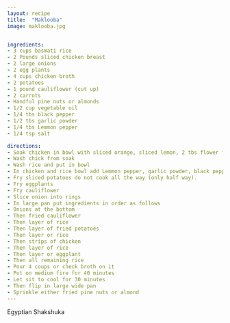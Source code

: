 ```yaml
---
layout: recipe
title:  "Maklooba"
image: maklooba.jpg


ingredients:
- 3 cups basmati rice
- 2 Pounds sliced chicken breast
- 2 large onions
- 2 egg plants
- 4 cups chicken broth
- 2 potatoes
- 1 pound cauliflower (cut up)
- 2 carrots
- Handful pine nuts or almonds
- 1/2 cup vegetable oil
- 1/4 tbs black pepper
- 1/2 tbs garlic powder
- 1/4 tbs Lemmon pepper
- 1/4 tsp salt

directions:
- Soak chicken in bowl with sliced orange, sliced lemon, 2 tbs flower for 30 minutes for washing.
- Wash chick from soak
- Wash rice and put in bowl
- In chicken and rice bowl add Lemmon pepper, garlic powder, black pepper, pinch of salt.
- Fry sliced potatoes do not cook all the way (only half way).
- Fry eggplants
- Fry cauliflower
- Slice onion into rings
- In large pan put ingredients in order as follows
- Onions at the bottom
- Then fried cauliflower
- Then layer of rice
- Then layer of fried potatoes
- Then layer or rice
- Then strips of chicken
- Then layer of rice
- Then layer or eggplant
- Then all remaining rice
- Pour 4 coups or check broth on it
- Put on medium fire for 40 minutes
- Let sit to cool for 30 minutes
- Then flip in large wide pan
- Sprinkle either fried pine nuts or almond
---
```


Egyptian Shakshuka

